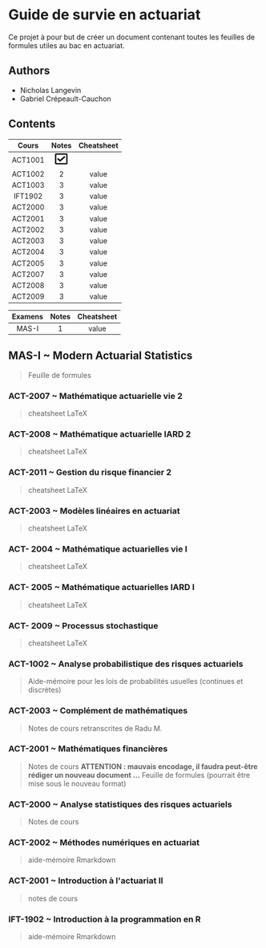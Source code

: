 # Guide de survie en actuariat
Ce projet à pour but de créer un document contenant toutes les feuilles de formules utiles au bac en actuariat.

## Authors
- Nicholas Langevin
- Gabriel Crépeault-Cauchon

## Contents




| Cours     |     Notes       |   Cheatsheet |
| :----------:| :-------------: | :---------: |
| ACT1001   |        <img src="image\check-square-regular.png" height="25" width="25">        |       |
| ACT1002   |        2        |      value |
| ACT1003   |        3        |      value |
| IFT1902   |        3        |      value |
| ACT2000   |        3        |      value |
| ACT2001   |        3        |      value |
| ACT2002   |        3        |      value |
| ACT2003   |        3        |      value |
| ACT2004   |        3        |      value |
| ACT2005   |        3        |      value |
| ACT2007   |        3        |      value |
| ACT2008   |        3        |      value |
| ACT2009   |        3        |      value |

| Examens     |     Notes       |   Cheatsheet |
| :----------:|:-------------: | :---------: |
| MAS-I    |        1        |      value |



## MAS-I ~ Modern Actuarial Statistics
> Feuille de formules

### ACT-2007 ~ Mathématique actuarielle vie 2
>  cheatsheet LaTeX
### ACT-2008 ~ Mathématique actuarielle IARD 2
>  cheatsheet LaTeX
### ACT-2011 ~ Gestion du risque financier 2
>  cheatsheet LaTeX


### ACT-2003 ~ Modèles linéaires en actuariat
> cheatsheet LaTeX
### ACT- 2004 ~ Mathématique actuarielles vie I
>  cheatsheet LaTeX
### ACT- 2005 ~ Mathématique actuarielles IARD I
>  cheatsheet LaTeX
### ACT- 2009 ~ Processus stochastique
>  cheatsheet LaTeX

### ACT-1002 ~ Analyse probabilistique des risques actuariels
> Aide-mémoire pour les lois de probabilités usuelles (continues et discrètes)

### ACT-2003 ~ Complément de mathématiques
> Notes de cours retranscrites de Radu M.

### ACT-2001 ~ Mathématiques financières
> Notes de cours **ATTENTION : mauvais encodage, il faudra peut-être rédiger un nouveau document ...**
> Feuille de formules (pourrait être mise sous le nouveau format)

### ACT-2000 ~ Analyse statistiques des risques actuariels
> Notes de cours

### ACT-2002 ~ Méthodes numériques en actuariat
> aide-mémoire Rmarkdown

### ACT-2001 ~ Introduction à l'actuariat II
> notes de cours

### IFT-1902 ~ Introduction à la programmation en R
> aide-mémoire Rmarkdown
